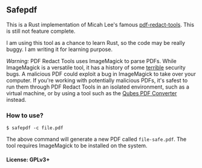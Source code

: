 ## Safepdf


This is a Rust implementation of Micah Lee's famous [pdf-redact-tools](https://github.com/firstlookmedia/pdf-redact-tools). This is still not
feature complete.

I am using this tool as a chance to learn Rust, so the code may be really
buggy. I am writing it for learning purpose.

*Warning:* PDF Redact Tools uses ImageMagick to parse PDFs. While ImageMagick
is a versatile tool, it has a history of some
[terrible](https://imagetragick.com/) security bugs. A malicious PDF could
exploit a bug in ImageMagick to take over your computer. If you're working
with potentially malicious PDFs, it's safest to run them through PDF Redact
Tools in an isolated environment, such as a virtual machine, or by using a
tool such as the [Qubes PDF
Converter](https://github.com/QubesOS/qubes-app-linux-pdf-converter) instead.


### How to use?

```
$ safepdf -c file.pdf
```

The above command will generate a new PDF called `file-safe.pdf`. The tool
requires ImageMagick to be installed on the system.

#### License: GPLv3+
